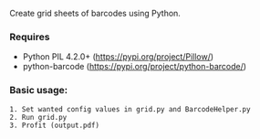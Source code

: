 Create grid sheets of barcodes using Python.

### Requires 
* Python PIL 4.2.0+ (https://pypi.org/project/Pillow/)
* python-barcode (https://pypi.org/project/python-barcode/)

### Basic usage:
```
1. Set wanted config values in grid.py and BarcodeHelper.py
2. Run grid.py
3. Profit (output.pdf)
```

